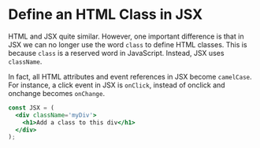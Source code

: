 # Define an HTML Class in JSX

HTML and JSX quite similar.
However, one important difference is that in JSX we can no longer use the word `class` to define HTML classes.
This is because `class` is a reserved word in JavaScript. Instead, JSX uses `className`.

In fact, all HTML attributes and event references in JSX become `camelCase`. 
For instance, a click event in JSX is `onClick`, instead of onclick and onchange becomes `onChange`.

```jsx
const JSX = (
  <div className='myDiv'>
    <h1>Add a class to this div</h1>
  </div>
);
```
